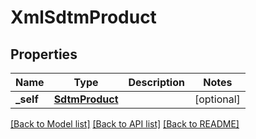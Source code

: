 # XmlSdtmProduct

## Properties
Name | Type | Description | Notes
------------ | ------------- | ------------- | -------------
**_self** | [**SdtmProduct**](SdtmProduct.md) |  | [optional] 

[[Back to Model list]](../README.md#documentation-for-models) [[Back to API list]](../README.md#documentation-for-api-endpoints) [[Back to README]](../README.md)



